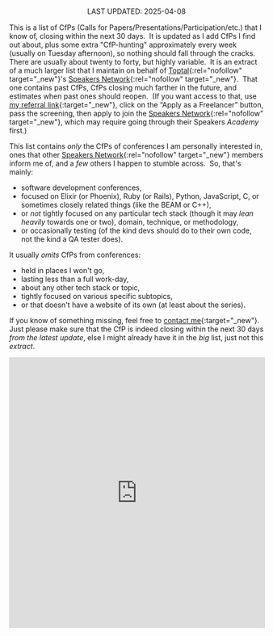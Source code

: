 <center style="line-height: 1.2">
LAST UPDATED: 2025-04-08
</center>

This is a list of CfPs
(Calls for Papers/Presentations/Participation/etc.)
that I know of,
closing within the next 30 days.&nbsp;
It is updated as I add CfPs I find out about,
plus some extra "CfP-hunting"
approximately every week
(usually on Tuesday afternoon),
so nothing should fall through the cracks.&nbsp;
There are usually about twenty to forty,
but highly variable.&nbsp;
It is an extract of a much larger list
that I maintain on behalf of
[Toptal](https://www.toptal.com/#accept-only-candid-coders){:rel="nofollow" target="_new"}'s
[Speakers Network](https://www.toptal.com/community/speakers){:rel="nofollow" target="_new"}.&nbsp;
That one contains past CfPs,
CfPs closing much farther in the future,
and estimates when past ones should reopen.&nbsp;
(If you want access to that, use
[my referral link](https://www.toptal.com/#accept-only-candid-coders){:target="_new"},
click on the “Apply as a Freelancer” button,
pass the screening,
then apply to join the
[Speakers Network](https://www.toptal.com/community/speakers){:rel="nofollow" target="_new"},
which may require going through their Speakers _Academy_ first.)

This list contains _only_
the CfPs of conferences I am personally interested in,
ones that other
[Speakers Network](https://www.toptal.com/community/speakers){:rel="nofollow" target="_new"} members inform me of,
and a _few_ others I happen to stumble across.&nbsp;
So, that's mainly:

- software development conferences,
- focused on Elixir (or Phoenix), Ruby (or Rails), Python, JavaScript, C,
or sometimes closely related things
(like the BEAM or C++),
- or _not_ tightly focused on any particular tech stack
(though it may _lean heavily_ towards one or two), domain, technique,
or methodology,
- or occasionally testing
(of the kind devs should do to their own code,
not the kind a QA tester does).


It usually _omits_ CfPs from conferences:

- held in places I won't go,
- lasting less than a full work-day,
- about any other tech stack or topic,
- tightly focused on various specific subtopics,
- or that doesn't have a website of its own
(at least about the series).

If you know of something missing, feel free to
[contact me](/contact){:target="_new"}.&nbsp;
Just please make sure that
the CfP is indeed closing within the next 30 days
_from the latest update_,
else I might already have it in the _big_ list, just not this _extract_.

<iframe class="airtable-embed" src="https://airtable.com/embed/appQTxgB6oYHHwBCF/shrjC7MHNuQuXKPbs?viewControls=on" frameborder="0" onmousewheel="" width="100%" height="533" style="background: transparent; border: 1px solid #ccc;"></iframe>
